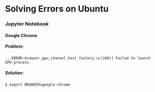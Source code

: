 # Solving Errors on Ubuntu
### Jupyter Notebook
#### Google Chrome
##### Problem:
 `...ERROR:browser_gpu_channel_host_factory.cc(108)] Failed to launch GPU process.`
##### Solution:
```shell
$ export BROWSER=google-chrome
```
